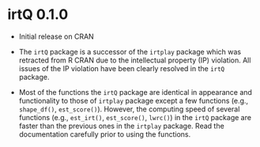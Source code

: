
<!-- README.md is generated from README.Rmd. Please edit that file -->

# irtQ 0.1.0

- Initial release on CRAN

- The `irtQ` package is a successor of the `irtplay` package which was
  retracted from R CRAN due to the intellectual property (IP) violation.
  All issues of the IP violation have been clearly resolved in the
  `irtQ` package.

- Most of the functions the `irtQ` package are identical in appearance
  and functionality to those of `irtplay` package except a few functions
  (e.g., `shape_df()`, `est_score()`). However, the computing speed of
  several functions (e.g., `est_irt()`, `est_score()`, `lwrc()`) in the
  `irtQ` package are faster than the previous ones in the `irtplay`
  package. Read the documentation carefully prior to using the
  functions.
